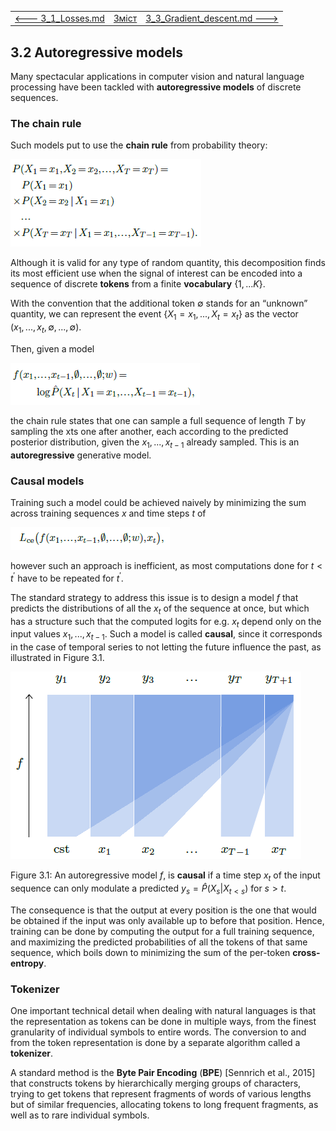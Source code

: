 |                                       |                    |                                                            |
| ------------------------------------- | ------------------ | ---------------------------------------------------------- |
| [<---   3_1_Losses.md](3_1_Losses.md) | [Зміст](README.md) | [3_3_Gradient_descent.md    --->](3_3_Gradient_descent.md) |

## 3.2    Autoregressive models

Many spectacular applications in computer vision and natural language processing have been tackled with **autoregressive models** of discrete sequences.

### The chain rule

Such models put to use the **chain rule** from probability theory:

![image-20230618124232631](media1/image-20230618124232631.png)

Although it is valid for any type of random quantity, this decomposition finds its most efficient use when the signal of interest can be encoded into a sequence of discrete **tokens** from a finite **vocabulary** $\{1,...K\}$.

With the convention that the additional token $∅$ stands for an “unknown” quantity, we can represent
the event $\{X_1 =x_1,...,X_t =x_t\}$ as the vector $(x_1,...,x_t,∅,...,∅)$.

Then, given a model

![image-20230618124637986](media1/image-20230618124637986.png)

the chain rule states that one can sample a full sequence of length $T$ by sampling the xts one after another, each according to the predicted posterior distribution, given the $x_1,...,x_{t−1}$ already sampled. This is an **autoregressive** generative model.

### Causal models

Training such a model could be achieved naively by minimizing the sum across training sequences $x$ and time steps $t$ of

![image-20230618124814946](media1/image-20230618124814946.png)

however such an approach is inefficient, as most computations done for $t<t^′$ have to be repeated for $t^′$.

The standard strategy to address this issue is to design a model $f$ that predicts the distributions of all the $x_t$ of the sequence at once, but which has a structure such that the computed logits for e.g. $x_t$ depend only on the input values $x_1,...,x_{t−1}$. Such a model is called **causal**, since it corresponds in the case of temporal series to not letting the future influence the past, as illustrated in Figure 3.1.

![image-20230618131126811](media1/image-20230618131126811.png)

Figure 3.1: An autoregressive model $f$, is **causal** if a time step $x_t$ of the input sequence can only modulate a predicted $y_s=\hat{P}(X_s|X_{t<s})$ for $s>t$.

The consequence is that the output at every position is the one that would be obtained if the input was only available up to before that position. Hence, training can be done by computing the output for a full training sequence, and maximizing the predicted probabilities of all the tokens of that same sequence, which boils down to minimizing the sum of the per-token **cross-entropy**.

### Tokenizer

One important technical detail when dealing with natural languages is that the representation as tokens can be done in multiple ways, from the finest granularity of individual symbols to entire words. The conversion to and from the token representation is done by a separate algorithm called a **tokenizer**.

A standard method is the **Byte Pair Encoding** (**BPE**) [Sennrich et al., 2015] that constructs tokens by hierarchically merging groups of characters, trying to get tokens that represent fragments of words of various lengths but of similar frequencies, allocating tokens to long frequent fragments, as well as to rare individual symbols.